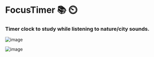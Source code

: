 # FocusTimer 📚 ⏲️

<h3>Timer clock to study while listening to nature/city sounds.</h3>

![image](https://user-images.githubusercontent.com/83726056/175361937-2e47d88d-7475-4b30-bd60-5024db8399cd.png)

![image](https://user-images.githubusercontent.com/83726056/175362012-ecb00a9e-4297-4a28-b8c2-23eb619608c5.png)

